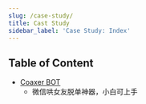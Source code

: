 ```yaml
---
slug: /case-study/
title: Cast Study
sidebar_label: 'Case Study: Index'
---
```


<!-- case study - Shows how users successfully employed this technology in the real world. -->

## Table of Content

- [Coaxer BOT](coaxer-bot)
  - 微信哄女友脱单神器，小白可上手
